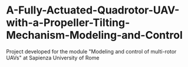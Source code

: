 # A-Fully-Actuated-Quadrotor-UAV-with-a-Propeller-Tilting-Mechanism-Modeling-and-Control
Project developed for the module "Modeling and control of multi-rotor UAVs" at Sapienza University of Rome
